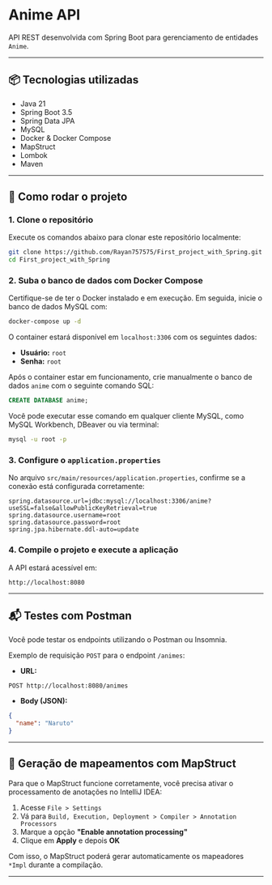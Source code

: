 # Anime API

API REST desenvolvida com Spring Boot para gerenciamento de entidades `Anime`.

---

## 📦 Tecnologias utilizadas

- Java 21  
- Spring Boot 3.5  
- Spring Data JPA  
- MySQL  
- Docker & Docker Compose  
- MapStruct  
- Lombok  
- Maven  

---

## 🚀 Como rodar o projeto

### 1. Clone o repositório

Execute os comandos abaixo para clonar este repositório localmente:

```bash
git clone https://github.com/Rayan757575/First_project_with_Spring.git
cd First_project_with_Spring
````

### 2. Suba o banco de dados com Docker Compose

Certifique-se de ter o Docker instalado e em execução. Em seguida, inicie o banco de dados MySQL com:

```bash
docker-compose up -d
```

O container estará disponível em `localhost:3306` com os seguintes dados:

* **Usuário:** `root`
* **Senha:** `root`

Após o container estar em funcionamento, crie manualmente o banco de dados `anime` com o seguinte comando SQL:

```sql
CREATE DATABASE anime;
```

Você pode executar esse comando em qualquer cliente MySQL, como MySQL Workbench, DBeaver ou via terminal:

```bash
mysql -u root -p
```

### 3. Configure o `application.properties`

No arquivo `src/main/resources/application.properties`, confirme se a conexão está configurada corretamente:

```properties
spring.datasource.url=jdbc:mysql://localhost:3306/anime?useSSL=false&allowPublicKeyRetrieval=true
spring.datasource.username=root
spring.datasource.password=root
spring.jpa.hibernate.ddl-auto=update
```

### 4. Compile o projeto e execute a aplicação

A API estará acessível em:

```
http://localhost:8080
```

---

## 📬 Testes com Postman

Você pode testar os endpoints utilizando o Postman ou Insomnia.

Exemplo de requisição `POST` para o endpoint `/animes`:

* **URL:**

```bash
POST http://localhost:8080/animes
```

* **Body (JSON):**

```json
{
  "name": "Naruto"
}
```

---

## 🔧 Geração de mapeamentos com MapStruct

Para que o MapStruct funcione corretamente, você precisa ativar o processamento de anotações no IntelliJ IDEA:

1. Acesse `File > Settings`
2. Vá para `Build, Execution, Deployment > Compiler > Annotation Processors`
3. Marque a opção **"Enable annotation processing"**
4. Clique em **Apply** e depois **OK**

Com isso, o MapStruct poderá gerar automaticamente os mapeadores `*Impl` durante a compilação.

---

